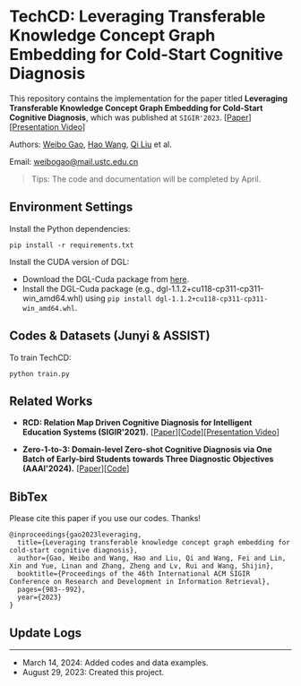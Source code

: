 # TechCD: Leveraging Transferable Knowledge Concept Graph Embedding for Cold-Start Cognitive Diagnosis

This repository contains the implementation for the paper titled **Leveraging Transferable Knowledge Concept Graph Embedding for Cold-Start Cognitive Diagnosis**, which was published at `SIGIR'2023`. [[Paper](https://dl.acm.org/doi/10.1145/3539618.3591774)][[Presentation Video](https://dl.acm.org/action/downloadSupplement?doi=10.1145%2F3539618.3591774&file=SIGIR23-fp1870.mp4)]

Authors: [Weibo Gao](https://scholar.google.com/citations?user=k19RS74AAAAJ&hl=zh-CN), [Hao Wang](http://staff.ustc.edu.cn/~wanghao3), [Qi Liu](http://staff.ustc.edu.cn/~qiliuql) et al.

Email: weibogao@mail.ustc.edu.cn


> Tips: The code and documentation will be completed by April.

## Environment Settings
Install the Python dependencies:
```
pip install -r requirements.txt
```

Install the CUDA version of DGL:
- Download the DGL-Cuda package from [here](https://data.dgl.ai/wheels/cu118/repo.html).
- Install the DGL-Cuda package (e.g., dgl-1.1.2+cu118-cp311-cp311-win_amd64.whl) using `pip install dgl-1.1.2+cu118-cp311-cp311-win_amd64.whl`.

## Codes & Datasets (Junyi & ASSIST)
To train TechCD:
```
python train.py
```

## Related Works
- **RCD: Relation Map Driven Cognitive Diagnosis for Intelligent Education Systems (SIGIR'2021).** [[Paper](https://dl.acm.org/doi/abs/10.1145/3404835.3462932)][[Code](https://github.com/bigdata-ustc/RCD/)][[Presentation Video](https://dl.acm.org/action/downloadSupplement?doi=10.1145%2F3404835.3462932&file=RCD.mp4)]

- **Zero-1-to-3: Domain-level Zero-shot Cognitive Diagnosis via One Batch of Early-bird Students towards Three Diagnostic Objectives (AAAI'2024).** [[Paper](https://arxiv.org/abs/2312.13434)][[Code](https://github.com/bigdata-ustc/Zero-1-to-3)]


## BibTex
Please cite this paper if you use our codes. Thanks!
```
@inproceedings{gao2023leveraging,
  title={Leveraging transferable knowledge concept graph embedding for cold-start cognitive diagnosis},
  author={Gao, Weibo and Wang, Hao and Liu, Qi and Wang, Fei and Lin, Xin and Yue, Linan and Zhang, Zheng and Lv, Rui and Wang, Shijin},
  booktitle={Proceedings of the 46th International ACM SIGIR Conference on Research and Development in Information Retrieval},
  pages={983--992},
  year={2023}
}
```

## Update Logs

---
- March 14, 2024: Added codes and data examples.
- August 29, 2023: Created this project.

